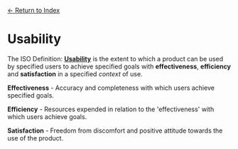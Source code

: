 [← Return to Index](https://github.com/kspra3/FIT3175-Notes)

# Usability
The ISO Definition: [**Usability**](https://en.wikipedia.org/wiki/Usability) is the extent to which a product can be used by specified users to achieve specified goals with **effectiveness**, **efficiency** and **satisfaction** in a specified _context_ of use.

**Effectiveness** - Accuracy and completeness with which users achieve specified goals.

**Efficiency** - Resources expended in relation to the 'effectiveness' with which users achieve goals.

**Satisfaction** - Freedom from discomfort and positive attitude towards the use of the product.
